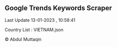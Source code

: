 

## Google Trends Keywords Scraper 
 
Last Update 13-01-2023 , 10:58:41

Country List :
VIETNAM.json



© Abdul Muttaqin 
